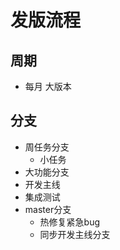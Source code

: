 # 发版流程

## 周期
- 每月 大版本

## 分支
- 周任务分支 
    + 小任务
- 大功能分支
- 开发主线
- 集成测试
- master分支
    + 热修复紧急bug
    + 同步开发主线分支


